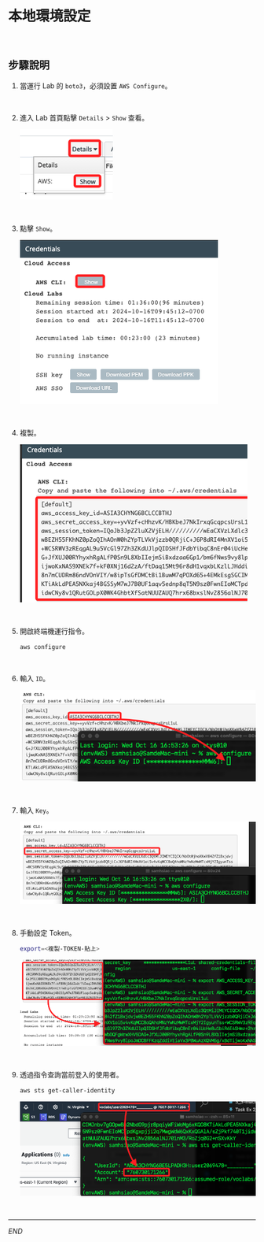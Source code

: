 # 本地環境設定

<br>

## 步驟說明

1. 當運行 Lab 的 `boto3`，必須設置 `AWS Configure`。

<br>

2. 進入 Lab 首頁點擊 `Details` > `Show` 查看。

    ![](images/img_01.png)

<br>

3. 點擊 `Show`。

    ![](images/img_02.png)

<br>

4. 複製。

    ![](images/img_03.png)

<br>

5. 開啟終端機運行指令。

    ```bash
    aws configure
    ```

<br>

6. 輸入 `ID`。

    ![](images/img_04.png)

<br>

7. 輸入 `Key`。

    ![](images/img_05.png)

<br>

8. 手動設定 Token。

    ```bash
    export=<複製-TOKEN-貼上>
    ```

    ![](images/img_06.png)

<br>

9. 透過指令查詢當前登入的使用者。

    ```bash
    aws sts get-caller-identity
    ```

    ![](images/img_07.png)

<br>

___

_END_